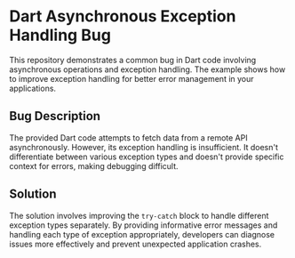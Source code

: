 # Dart Asynchronous Exception Handling Bug

This repository demonstrates a common bug in Dart code involving asynchronous operations and exception handling. The example shows how to improve exception handling for better error management in your applications.

## Bug Description
The provided Dart code attempts to fetch data from a remote API asynchronously. However, its exception handling is insufficient. It doesn't differentiate between various exception types and doesn't provide specific context for errors, making debugging difficult.

## Solution
The solution involves improving the `try-catch` block to handle different exception types separately. By providing informative error messages and handling each type of exception appropriately, developers can diagnose issues more effectively and prevent unexpected application crashes.